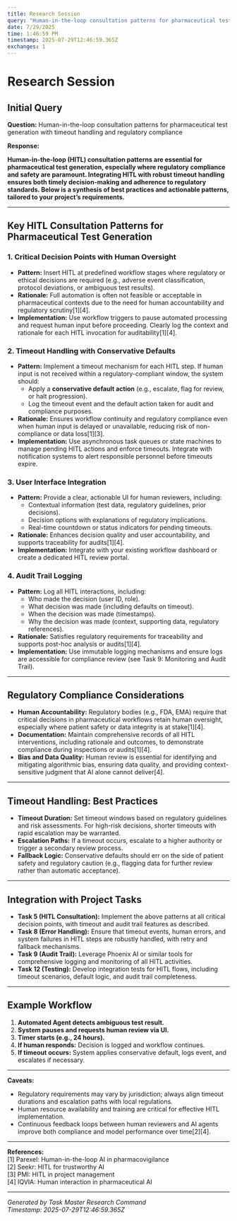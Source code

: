 ```yaml
---
title: Research Session
query: "Human-in-the-loop consultation patterns for pharmaceutical test generation with timeout handling and regulatory compliance"
date: 7/29/2025
time: 1:46:59 PM
timestamp: 2025-07-29T12:46:59.365Z
exchanges: 1
---
```


# Research Session

## Initial Query

**Question:** Human-in-the-loop consultation patterns for pharmaceutical test generation with timeout handling and regulatory compliance

**Response:**

**Human-in-the-loop (HITL) consultation patterns are essential for pharmaceutical test generation, especially where regulatory compliance and safety are paramount. Integrating HITL with robust timeout handling ensures both timely decision-making and adherence to regulatory standards. Below is a synthesis of best practices and actionable patterns, tailored to your project’s requirements.**

---

## Key HITL Consultation Patterns for Pharmaceutical Test Generation

### 1. **Critical Decision Points with Human Oversight**
- **Pattern:** Insert HITL at predefined workflow stages where regulatory or ethical decisions are required (e.g., adverse event classification, protocol deviations, or ambiguous test results).
- **Rationale:** Full automation is often not feasible or acceptable in pharmaceutical contexts due to the need for human accountability and regulatory scrutiny[1][4].
- **Implementation:** Use workflow triggers to pause automated processing and request human input before proceeding. Clearly log the context and rationale for each HITL invocation for auditability[1][4].

### 2. **Timeout Handling with Conservative Defaults**
- **Pattern:** Implement a timeout mechanism for each HITL step. If human input is not received within a regulatory-compliant window, the system should:
  - Apply a **conservative default action** (e.g., escalate, flag for review, or halt progression).
  - Log the timeout event and the default action taken for audit and compliance purposes.
- **Rationale:** Ensures workflow continuity and regulatory compliance even when human input is delayed or unavailable, reducing risk of non-compliance or data loss[1][3].
- **Implementation:** Use asynchronous task queues or state machines to manage pending HITL actions and enforce timeouts. Integrate with notification systems to alert responsible personnel before timeouts expire.

### 3. **User Interface Integration**
- **Pattern:** Provide a clear, actionable UI for human reviewers, including:
  - Contextual information (test data, regulatory guidelines, prior decisions).
  - Decision options with explanations of regulatory implications.
  - Real-time countdown or status indicators for pending timeouts.
- **Rationale:** Enhances decision quality and user accountability, and supports traceability for audits[1][4].
- **Implementation:** Integrate with your existing workflow dashboard or create a dedicated HITL review portal.

### 4. **Audit Trail Logging**
- **Pattern:** Log all HITL interactions, including:
  - Who made the decision (user ID, role).
  - What decision was made (including defaults on timeout).
  - When the decision was made (timestamps).
  - Why the decision was made (context, supporting data, regulatory references).
- **Rationale:** Satisfies regulatory requirements for traceability and supports post-hoc analysis or audits[1][4].
- **Implementation:** Use immutable logging mechanisms and ensure logs are accessible for compliance review (see Task 9: Monitoring and Audit Trail).

---

## Regulatory Compliance Considerations

- **Human Accountability:** Regulatory bodies (e.g., FDA, EMA) require that critical decisions in pharmaceutical workflows retain human oversight, especially where patient safety or data integrity is at stake[1][4].
- **Documentation:** Maintain comprehensive records of all HITL interventions, including rationale and outcomes, to demonstrate compliance during inspections or audits[1][4].
- **Bias and Data Quality:** Human review is essential for identifying and mitigating algorithmic bias, ensuring data quality, and providing context-sensitive judgment that AI alone cannot deliver[4].

---

## Timeout Handling: Best Practices

- **Timeout Duration:** Set timeout windows based on regulatory guidelines and risk assessments. For high-risk decisions, shorter timeouts with rapid escalation may be warranted.
- **Escalation Paths:** If a timeout occurs, escalate to a higher authority or trigger a secondary review process.
- **Fallback Logic:** Conservative defaults should err on the side of patient safety and regulatory caution (e.g., flagging data for further review rather than automatic acceptance).

---

## Integration with Project Tasks

- **Task 5 (HITL Consultation):** Implement the above patterns at all critical decision points, with timeout and audit trail features as described.
- **Task 8 (Error Handling):** Ensure that timeout events, human errors, and system failures in HITL steps are robustly handled, with retry and fallback mechanisms.
- **Task 9 (Audit Trail):** Leverage Phoenix AI or similar tools for comprehensive logging and monitoring of all HITL activities.
- **Task 12 (Testing):** Develop integration tests for HITL flows, including timeout scenarios, default logic, and audit trail completeness.

---

## Example Workflow

1. **Automated Agent detects ambiguous test result.**
2. **System pauses and requests human review via UI.**
3. **Timer starts (e.g., 24 hours).**
4. **If human responds:** Decision is logged and workflow continues.
5. **If timeout occurs:** System applies conservative default, logs event, and escalates if necessary.

---

**Caveats:**  
- Regulatory requirements may vary by jurisdiction; always align timeout durations and escalation paths with local regulations.
- Human resource availability and training are critical for effective HITL implementation.
- Continuous feedback loops between human reviewers and AI agents improve both compliance and model performance over time[2][4].

---

**References:**  
[1] Parexel: Human-in-the-loop AI in pharmacovigilance  
[2] Seekr: HITL for trustworthy AI  
[3] PMI: HITL in project management  
[4] IQVIA: Human interaction in pharmaceutical AI


---

*Generated by Task Master Research Command*  
*Timestamp: 2025-07-29T12:46:59.365Z*
